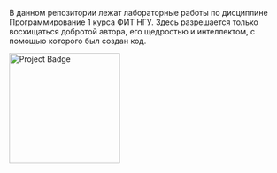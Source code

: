 В данном репозитории лежат лабораторные работы по дисциплине Программирование 1 курса ФИТ НГУ. Здесь разрешается только восхищаться добротой автора, его щедростью и интеллектом, с помощью которого был создан код.

[<img src="https://ci.appveyor.com/api/projects/status/32r7s2skrgm9ubva?svg=true" alt="Project Badge" width="200">](https://ci.appveyor.com/api/projects/status/github/ptrvsrg/NSU_Labs_C)
